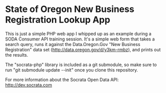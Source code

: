 State of Oregon New Business Registration Lookup App
====================================================

This is just a simple PHP web app I whipped up as an example during a SODA Consumer API training session. It's a simple web form that takes a search query, runs it against the Data.Oregon.Gov "New Business Registration" data set (http://data.oregon.gov/d/y3km-rmbz), and prints out the results.

The "socrata-php" library is included as a git submodule, so make sure to run "git submodule update --init" once you clone this repository.

For more information about the Socrata Open Data API: http://dev.socrata.com

